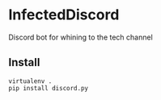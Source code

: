# InfectedDiscord

Discord bot for whining to the tech channel

## Install

```
virtualenv .
pip install discord.py
```